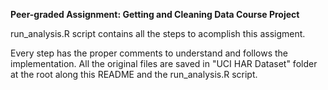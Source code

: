 **Peer-graded Assignment: Getting and Cleaning Data Course Project**

run_analysis.R script contains all the steps to acomplish this assigment.

Every step has the proper comments to understand and follows the implementation. All the original files
are saved in "UCI HAR Dataset" folder at the root along this README and the run_analysis.R script.
